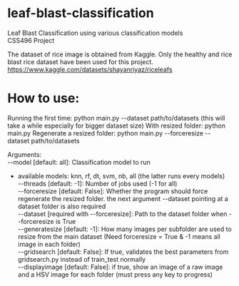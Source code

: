 # leaf-blast-classification
Leaf Blast Classification using various classification models  
CSS496 Project  

The dataset of rice image is obtained from Kaggle. Only the healthy and rice blast rice dataset have been used for this project.  
https://www.kaggle.com/datasets/shayanriyaz/riceleafs  

# How to use:  
Running the first time: python main.py --dataset path/to/datasets  (this will take a while especially for bigger dataset size)
With resized folder: python main.py
Regenerate a resized folder: python main.py --forceresize --dataset path/to/datasets 

Arguments:    
--model [default: all]: Classification model to run  
 - available models: knn, rf, dt, svm, nb, all (the latter runs every models)  
--threads [default: -1]: Number of jobs used (-1 for all)  
--forceresize [default: False]: Whether the program should force regenerate the resized folder. the next argument --dataset pointing at a dataset folder is also required  
--dataset [required with --forceresize]: Path to the dataset folder when --forceresize is True  
--generatesize [default: -1]: How many images per subfolder are used to resize from the main dataset (Need forceresize = True & -1 means all image in each folder)  
--gridsearch [default: False]: If true, validates the best parameters from gridsearch.py instead of train_test normally  
--displayimage [default: False]: if true, show an image of a raw image and a HSV image for each folder (must press any key to progress)

